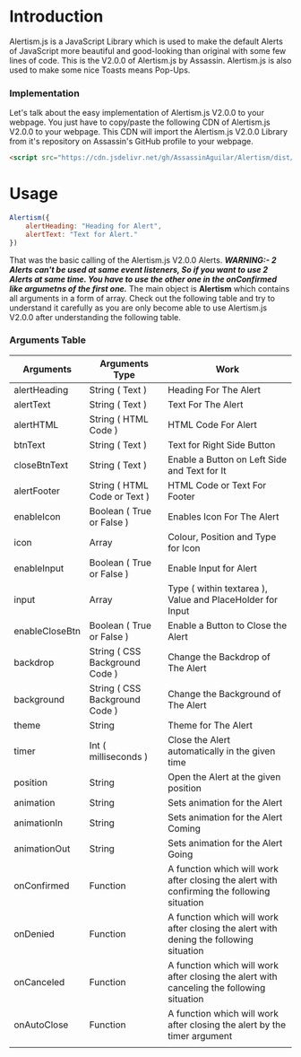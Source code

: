 # Introduction
Alertism.js is a JavaScript Library which is used to make the default Alerts of JavaScript more beautiful and good-looking than original with some few lines of code. This is the V2.0.0 of Alertism.js by Assassin. Alertism.js is also used to make some nice Toasts means Pop-Ups.
### Implementation
Let's talk about the easy implementation of Alertism.js V2.0.0 to your webpage. You just have to copy/paste the following CDN of Alertism.js V2.0.0 to your webpage. This CDN will import the Alertism.js V2.0.0 Library from it's repository on Assassin's GitHub profile to your webpage.
```html
<script src="https://cdn.jsdelivr.net/gh/AssassinAguilar/Alertism/dist/V2.0.0/main.js"></script>
```
# Usage
```javascript
Alertism({
    alertHeading: "Heading for Alert",
    alertText: "Text for Alert."
})
```
That was the basic calling of the Alertism.js V2.0.0 Alerts.
**_WARNING:- 2 Alerts can't be used at same event listeners, So if you want to use 2 Alerts at same time. You have to use the other one in the onConfirmed like argumetns of the first one._**
The main object is **Alertism** which contains all arguments in a form of array. Check out the following table and try to understand it carefully as you are only become able to use Alertism.js V2.0.0 after understanding the following table.
### Arguments Table
Arguments | Arguments Type | Work
--------- | -------------- | ----
alertHeading | String ( Text ) | Heading For The Alert
alertText | String ( Text ) | Text For The Alert
alertHTML | String ( HTML Code )</td><td> HTML Code For Alert</td></tr><tr><td> btnText</td><td> String ( Text )</td><td> Text for Right Side Button</td></tr><tr><td> closeBtnText</td><td> String ( Text )</td><td> Enable a Button on Left Side and Text for It</td></tr><tr><td> alertFooter</td><td> String ( HTML Code or Text )</td><td> HTML Code or Text For Footer</td></tr><tr><td> enableIcon</td><td> Boolean ( True or False )</td><td> Enables Icon For The Alert</td></tr><tr><td> icon</td><td> Array</td><td> Colour, Position and Type for Icon</td></tr><tr><td> enableInput</td><td> Boolean ( True or False )</td><td> Enable Input for Alert</td></tr><tr><td> input</td><td> Array</td><td> Type ( within textarea ), Value and PlaceHolder for Input</td></tr><tr><td> enableCloseBtn</td><td> Boolean ( True or False )</td><td> Enable a Button to Close the Alert</td></tr><tr><td> backdrop</td><td> String ( CSS Background Code )</td><td> Change the Backdrop of The Alert</td></tr><tr><td> background</td><td> String ( CSS Background Code )</td><td> Change the Background of The Alert</td></tr><tr><td> theme</td><td> String</td><td> Theme for The Alert</td></tr><tr><td> timer</td><td> Int ( milliseconds )</td><td> Close the Alert automatically in the given time</td></tr><tr><td> position</td><td> String</td><td> Open the Alert at the given position</td></tr><tr><td> animation</td><td> String</td><td> Sets animation for the Alert</td></tr><tr><td> animationIn</td><td> String</td><td> Sets animation for the Alert Coming</td></tr><tr><td> animationOut</td><td> String</td><td> Sets animation for the Alert Going</td></tr><tr><td> onConfirmed</td><td> Function</td><td> A function which will work after closing the alert with confirming the following situation</td></tr><tr><td> onDenied</td><td> Function</td><td> A function which will work after closing the alert with dening the following situation</td></tr><tr><td> onCanceled</td><td> Function</td><td> A function which will work after closing the alert with canceling the following situation</td></tr><tr><td> onAutoClose</td><td> Function</td><td> A function which will work after closing the alert by the timer argument</td></tr>

